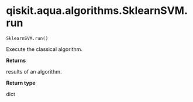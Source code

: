 # qiskit.aqua.algorithms.SklearnSVM.run

`SklearnSVM.run()`

Execute the classical algorithm.

**Returns**

results of an algorithm.

**Return type**

dict
